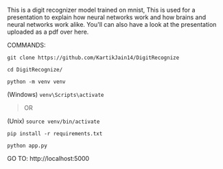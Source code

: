 This is a digit recognizer model trained on mnist, This is used for a presentation to explain how neural networks work and how brains and neural networks work alike.
You'll can also have a look at the presentation uploaded as a pdf over here.


COMMANDS:

```
git clone https://github.com/KartikJain14/DigitRecognize
```

```
cd DigitRecognize/
```

```
python -m venv venv
```

(Windows) `venv\Scripts\activate`

> OR

(Unix) `source venv/bin/activate`

```
pip install -r requirements.txt
```

```
python app.py
```

GO TO:
http://localhost:5000

